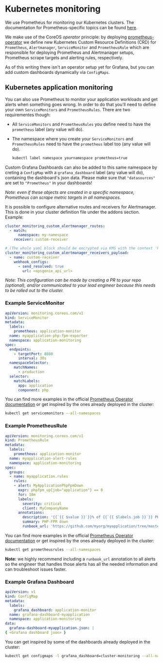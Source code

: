 # Kubernetes monitoring

We use Prometheus for monitoring our Kubernetes clusters.
The documentation for Prometheus-specific topics can be found [here](../tools/prometheus.md).

We make use of the CoreOS _operator_ principle: by deploying [prometheus-operator](https://github.com/coreos/prometheus-operator) we define new Kubernetes Custom Resource Definitions (CRD) for `Prometheus`, `Alertmanager`, `ServiceMonitor` and `PrometheusRule` which are responsible for deploying Prometheus and Alertmanager setups, Prometheus scrape targets and alerting rules, respectively.

As of this writing there isn't an operator setup yet for Grafana, but you can add custom dashboards dynamically via `ConfigMaps`.

## Kubernetes application monitoring

You can also use Prometheus to monitor your application workloads and get alerts when something goes wrong. In order to do that you'll need to define your own `ServiceMonitors` and `PrometheusRules`. There are two requirementes though:

- All `ServiceMonitors` and `PrometheusRules` you define need to have the `prometheus` label (any value will do).
- The namespace where you create your `ServiceMonitors` and `PrometheusRules` need to have the `prometheus` label too (any value will do).

   ```bash
   kubectl label namespace yournamespace prometheus=true
   ```

Custom Grafana Dashboards can also be added to this same namespace by creting a `ConfigMap` with a `grafana_dashboard` label (any value will do), containing the dashboard's json data. Please make sure that `"datasources"` are set to `"Prometheus"` in your dashboards!

*Note: even if these objects are created in a specific namespace, Prometheus can scrape metric targets in all namespaces.*

It is possible to configure alternative routes and receivers for Alertmanager. This is done in your cluster definition file under the addons section. Example:

   ```yaml
   cluster_monitoring_custom_alertmanager_routes:
     - match:
         namespace: my-namespace
       receiver: custom-receiver
   ```

   ```yaml
   # (The whole yaml block should be encrypted via KMS with the context 'k8s_stack=secrets')
   cluster_monitoring_custom_alertmanager_receivers_payload:
     - name: custom-receiver
       webhook_configs:
         - send_resolved: true
           url: <opsgenie_api_url>
   ```

*Note: This configuration can be made by creating a PR to your repo (optional), and/or communicated to your lead engineer because this needs to be rolled out to the cluster.*

### Example ServiceMonitor

```yaml
apiVersion: monitoring.coreos.com/v1
kind: ServiceMonitor
metadata:
  labels:
    prometheus: application-monitor
  name: myapplication-php-fpm-exporter
  namespace: application-monitoring
spec:
  endpoints:
    - targetPort: 8080
      interval: 30s
  namespaceSelector:
    matchNames:
      - production
  selector:
    matchLabels:
      app: application
      component: php
```

You can find more examples in the official [Prometheus Operator documentation](https://github.com/coreos/prometheus-operator/tree/master/Documentation/user-guides) or get inspired by the ones already deployed in the cluster:

```bash
kubectl get servicemonitors --all-namespaces
```

### Example PrometheusRule

```yaml
apiVersion: monitoring.coreos.com/v1
kind: PrometheusRule
metadata:
  labels:
    prometheus: application-monitor
  name: myapplication-alert-rules
  namespace: application-monitoring
spec:
  groups:
  - name: myapplication.rules
    rules:
    - alert: MyApplicationPhpFpmDown
      expr: phpfpm_up{job="application"} == 0
      for: 10m
      labels:
        severity: critical
        client: MyCompanyName
      annotations:
        description: '{{`{{ $value }}`}}% of {{`{{ $labels.job }}`}} PHP-FPM are down!'
        summary: PHP-FPM down
        runbook_url: 'https://github.com/myorg/myapplication/tree/master/runbook.md#alert-name-myapplicationphpfpmdown'
```

You can find more examples in the official [Prometheus Operator documentation](https://github.com/coreos/prometheus-operator/tree/master/Documentation/user-guides) or get inspired by the ones already deployed in the cluster:

```bash
kubectl get prometheusrules --all-namespaces
```

**Note:** we highly recommend including a `runbook_url` annotation to all alerts so the engineer that handles those alerts has all the needed information and can troubleshoot issues faster.

### Example Grafana Dashboard

```yaml
apiVersion: v1
kind: ConfigMap
metadata:
  labels:
    grafana_dashboard: application-monitor
  name: grafana-dashboard-myapplication
  namespace: application-monitoring
data:
  grafana-dashboard-myapplication.json: |
{ <Grafana dashboard json> }
```

You can get inspired by some of the dashboards already deployed in the cluster:

```bash
kubectl get configmaps -l grafana_dashboard=cluster-monitoring --all-namespaces
```
